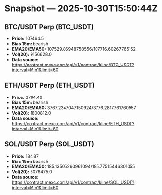 # Snapshot — 2025-10-30T15:50:44Z

## BTC/USDT Perp (BTC_USDT)
- **Price:** 107464.5
- **Bias 15m:** bearish
- **EMA20/EMA50:** 107529.86948758556/107716.60267765152
- **Vol(20):** 9156628.0
- **Data source:** https://contract.mexc.com/api/v1/contract/kline/BTC_USDT?interval=Min1&limit=60

## ETH/USDT Perp (ETH_USDT)
- **Price:** 3764.49
- **Bias 15m:** bearish
- **EMA20/EMA50:** 3767.2347047150924/3776.2817761760957
- **Vol(20):** 1800812.0
- **Data source:** https://contract.mexc.com/api/v1/contract/kline/ETH_USDT?interval=Min1&limit=60

## SOL/USDT Perp (SOL_USDT)
- **Price:** 184.87
- **Bias 15m:** bearish
- **EMA20/EMA50:** 185.13505260961094/185.77515446301055
- **Vol(20):** 5076475.0
- **Data source:** https://contract.mexc.com/api/v1/contract/kline/SOL_USDT?interval=Min1&limit=60
